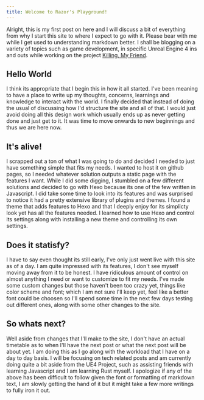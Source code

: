 ```yaml
---
title: Welcome to Razor's Playground!
---
```



Alright, this is my first post on here and I will discuss a bit of everything from why I start this site to where I expect to go with it. Please bear with me while I get used to understanding markdown better. I shall be blogging on a variety of topics such as game development, in specific Unreal Engine 4 ins and outs while working on the project [Killing, My Friend](https://killingmyfriendgame.com).

## Hello World
I think its appropriate that I begin this in how it all started. I've been meaning to have a place to write up my thoughts, concerns, learnings and knowledge to interact with the world. I finally decided that instead of doing the usual of discussing how I'd structure the site and all of that. I would just avoid doing all this design work which usually ends up as never getting done and just get to it. It was time to move onwards to new beginnings and thus we are here now. 

## It's alive!
I scrapped out a ton of what I was going to do and decided I needed to just have something simple that fits my needs. I wanted to host it on github pages, so I needed whatever solution outputs a static page with the features I want. While I did some digging, I stumbled on a few different solutions and decided to go with Hexo because its one of the few written in Javascript. I did take some time to look into its features and was surprised to notice it had a pretty extensive library of plugins and themes. I found a theme that adds features to Hexo and that I deeply enjoy for its simplicty look yet has all the features needed. I learned how to use Hexo and control its settings along with installing a new theme and controlling its own settings. 

## Does it statisfy?
I have to say even thought its still early, I've only just went live with this site as of a day. I am quite impressed with its features, I don't see myself moving away from it to be honest. I have ridiculous amount of control on almost anything I need or want to customize to fit my needs. I've made some custom changes but those haven't been too crazy yet, things like color scheme and font; which I am not sure I'll keep yet, feel like a better font could be choosen so I'll spend some time in the next few days testing out different ones, along with some other changes to the site.

## So whats next?
Well aside from changes that I'll make to the site, I don't have an actual timetable as to when I'll have the next post or what the next post will be about yet. I am doing this as I go along with the workload that I have on a day to day basis. I will be focusing on tech related posts and am currently doing quite a bit aside from the UE4 Project, such as assisting friends with learning Javascript and I am learning Rust myself. I apologize if any of the above has been difficult to follow given the font or formatting of markdown text, I am slowly getting the hand of it but it might take a few more writings to fully iron it out.

